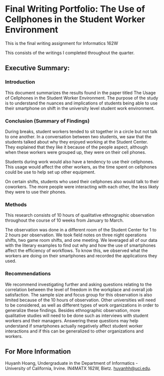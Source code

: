 # Final Writing Portfolio: The Use of Cellphones in the Student Worker Environment
This is the final writing assignment for Informatics 162W

This consists of the writings I completed throughout the quarter.

## Executive Summary:

### Introduction
This document summarizes the results found in the paper titled The Usage of Cellphones in the Student Worker Environment. The purpose of the study is to understand the nuances and implications of students being able to use their smartphone on shift in the university level student work environment.

### Conclusion (Summary of Findings)
During breaks, student workers tended to sit together in a circle but not talk to one another. In a conversation between two students, we saw that the students talked about why they enjoyed working at the Student Center. They explained that they like it because of the people aspect, although when these workers were grouped up, they were on their cell phones.

Students during work would also have a tendency to use their cellphones. This usage would affect the other workers, as the time spent on cellphones could be use to help set up other equipment.

On certain shifts, students who used their cellphones also would talk to their coworkers. The more people were interacting with each other, the less likely they were to use their phones.

### Methods
This research consists of 10 hours of qualitative ethnographic observation throughout the course of 10 weeks from January to March.

The observation was done in a different room of the Student Center for 1 to 2 hours per observation. We took field notes on three night operations shifts, two game room shifts, and one meeting. We leveraged all of our data with the literary examples to find out why and how the use of smartphones affect the efficiency of workflows. To know this, we observed what the workers are doing on their smartphones and recorded the applications they used.


### Recommendations
We recommend investigating further and asking questions relating to the correlation between the level of freedom in the workplace and overall job satisfaction. The sample size and focus group for this observation is also limited because of the 10 hours of observation. Other universities will need to be considered, as well as different types of work organizations in order to generalize these findings. Besides ethnographic observation, more qualitative studies will need to be done such as interviews with student workers and their managers. Answering these questions may help understand if smartphones actually negatively affect student worker interactions and if this can be generalized to other organizations and workers.

## For More Information
Huyanh Hoang, Undergraduate in the Department of Informatics - University of California, Irvine. IN4MATX 162W, Bietz. huyanhh@uci.edu.
